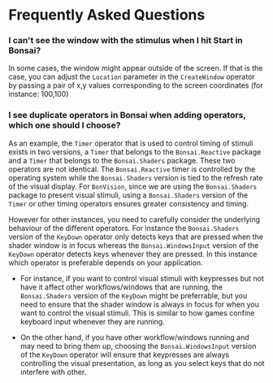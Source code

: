 # Frequently Asked Questions

### I can't see the window with the stimulus when I hit Start in Bonsai?
In some cases, the window might appear outside of the screen. 
If that is the case, you can adjust the `Location` parameter in the `CreateWindow` operator by passing a pair of x,y values corresponding to the screen coordinates (for instance: 100,100)

### I see duplicate operators in Bonsai when adding operators, which one should I choose?
As an example, the `Timer` operator that is used to control timing of stimuli exists in two versions, a `Timer` that belongs to the `Bonsai.Reactive` package and a `Timer` that belongs to the `Bonsai.Shaders` package.
These two operators are not identical. The `Bonsai.Reactive` timer is controlled by the operating system while the `Bonsai.Shaders` version is tied to the refresh rate of the visual display. 
For `BonVision`, since we are using the `Bonsai.Shaders` package to present visual stimuli, using a `Bonsai.Shaders` version of the `Timer` or other timing operators ensures greater consistency and timing.

However for other instances, you need to carefully consider the underlying behaviour of the different operators. For instance the `Bonsai.Shaders` version of the `KeyDown` operator only detects keys that are pressed when the shader window is in focus whereas the `Bonsai.WindowsInput` version of the `KeyDown` operator detects keys whenever they are pressed. In this instance which operator is preferable depends on your application.

- For instance, if you want to control visual stimuli with keypresses but not have it affect other workflows/windows that are running, the `Bonsai.Shaders` version of the `KeyDown` might be preferrable, but you need to ensure that the shader window is always in focus for when you want to control the visual stimuli. This is similar to how games confine keyboard input whenever they are running.

- On the other hand, if you have other workflow/windows running and may need to bring them up, choosing the `Bonsai.WindowsInput` version of the `KeyDown` operator will ensure that keypresses are always controlling the visual presentation, as long as you select keys that do not interfere with other.



